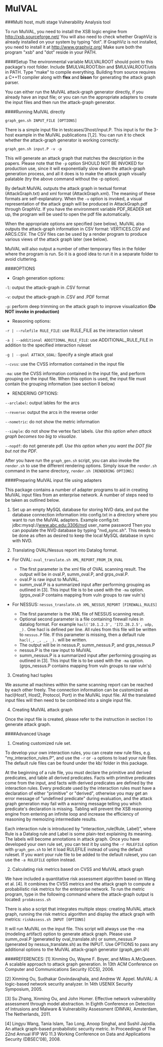 # MulVAL
###Multi host, multi stage Vulnerability Analysis tool

To run MulVAL, you need to install the XSB logic engine from http://xsb.sourceforge.net/
You will also need to check whether GraphViz is already installed on your system by typing
"dot". If GraphViz is not installed, you need to install it at http://www.graphviz.org/
Make sure both the program "xsb" and "dot" reside in your PATH.


####Setup
The environmental variable MULVALROOT should point to this package's root folder. Include $MULVALROOT/bin and $MULVALROOT/utils in PATH. Type "make" to compile everything. Building from source requires a C++11 compiler along with **flex** and **bison** for generating the attack graph parser.

You can either run the MulVAL attack-graph generator directly, if you already have an
input file; or you can run the appropriate adapters to create the input files and then 
run the attack-graph generator.

####Running MulVAL directly

`graph_gen.sh INPUT_FILE [OPTIONS] `

There is a simple input file in testcases/3host/input.P. This input is for the 3-host example in the MulVAL publications [1,2]. You can run it to check whether the attack-graph generator is working correctly:

`graph_gen.sh input.P -v -p`

This will generate an attack graph that matches the description in the papers. Please note that the `-p` option SHOULD NOT BE INVOKED for production use, since it will exponentially slow down the attack-graph generation process, and all it does is to make the attack graph visually palatable (try the above command without the -p option).

By default MulVAL outputs the attack graph in textual format (AttackGraph.txt) and xml format (AttackGraph.xml). The meaning of these formats are self-explanatory. When the `-v` option is invoked, a visual representation of the attack graph will be produced in AttackGraph.pdf through GraphViz. If you have the environment variable PDF_READER set up, the program will be used to open the pdf file automatically.

When the appropriate options are specified (see below), MulVAL also outputs the attack-graph information in CSV format: VERTICES.CSV and ARCS.CSV. The CSV files can be used by a render program to produce various views of the attack graph later (see below).

MulVAL will also output a number of other temporary files in the folder where the program
is run. So it is a good idea to run it in a separate folder to avoid cluttering.

####OPTIONS

 - Graph generation options:

  `-l`:  output the attack-graph in .CSV format

  `-v`:  output the attack-graph in .CSV and .PDF format

  `-p`:  perform deep trimming on the attack graph to improve visualization **(Do NOT invoke in production)**

 - Reasoning options:

  `-r | --rulefile RULE_FILE`: use RULE_FILE as the interaction ruleset

  `-a | --additional ADDITIONAL_RULE_FILE`: use ADDITIONAL_RULE_FILE in addition to the specified interaction ruleset

  `-g | --goal ATTACK_GOAL`: Specify a single attack goal

  `--cvss`:     use the CVSS information contained in the input file

  `-ma`: use the CVSS information contained in the input file, and perform grouping on the input file. When this option is used, the input file must contain the grouping information (see section II below)

 - RENDERING OPTIONS:

  `--arclabel`: output lables for the arcs

  `--reverse`:  output the arcs in the reverse order

  `--nometric`: do not show the metric information

  `--simple`: do not show the vertex fact labels. *Use this option when attack graph becomes too big to visualize.*

  `--nopdf`: do not generate pdf. *Use this option when you want the DOT file but not the PDF.*

After you have run the `graph_gen.sh` script, you can also invoke the `render.sh` to use the
different rendering options. Simply issue the `render.sh` command in the same directory, 
`render.sh [RENDERING OPTIONS]`



####Preparing MulVAL input file using adapters

This package contains a number of adapter programs to aid in creating MulVAL input files
from an enterprise network. A number of steps need to be taken as outlined below.

1. Set up an empty MySQL database for storing NVD data, and put the database connection information
into config.txt in a directory where you want to run the MulVAL adapters.
Example config.txt:
jdbc:mysql://www.abc.edu:3306/nvd
user_name
password
Then you can populate the NVD database by typing "nvd_sync.sh". This needs to be done as often
as desired to keep the local MySQL database in sync with NVD. 

2. Translating OVAL/Nessus report into Datalog format.
  * For OVAL: `oval_translate.sh XML_REPORT_FROM_IN_OVAL`
    * The first parameter is the xml file of OVAL scanning result. The output will be in oval.P, summ_oval.P, and grps_oval.P.
    * oval.P is raw input to MulVAL.
    * summ_oval.P is a summarized input after performing grouping as outlined in [3]. This input file is to be used with the `-ma` option. (grps_oval.P contains mapping from vuln groups to raw vuln's)

  * For NESSUS: `nessus_translate.sh XML_NESSUS_REPORT [FIREWALL_RULES]`
    * The first parameter is the XML file of NESSUS scanning result.
    * Optional second parameter is a file containing firewall rules in datalog format. For example `hacl('10.1.2.3', '172.28.2.5', udp, _).` One hacl is defined per line. All rules from this file will be written to `nessus.P` file. If this parameter is missing, then a default rule `hacl(_, _, _, _).` will be written.
    * The output will be in nessus.P, summ_nessus.P, and grps_nessus.P
    * nessus.P is the raw input to MulVAL
    * summ_nessus.P is a summarized input after performing grouping as outlined in [3]. This input file is to be used with the `-ma` option. (grps_nessus.P contains mapping from vuln groups to raw vuln's)

3. Creating hacl tuples

  We assume all machines within the same scanning report can be reached by each other freely. The connection information can be customized as hacl(Host1, Host2, Protocol, Port) in the MulVAL 
input file. All the translated input files will then need to be combined into a single input file.

4. Creating MulVAL attack graph

  Once the input file is created, please refer to the instruction in section I to generate attack graph.

####Advanced Usage

1. Creating customized rule set.

  To develop your own interaction rules, you can create new rule files, e.g. "my_interaction_rules.P", and use the `-r` or `-a` options to load your rule files. The default rule files can be found under 
the kb/ folder in this package.

  At the beginning of a rule file, you must declare the primitive and derived predicates, and table all derived predicates. Facts with primitive predicates come from the input, and facts with derived predicates are defined by the interaction rules. Every predicate used by the interaction rules must have a declaration of either "primitive" or "derived", otherwise you may get an error message of "undefined predicate" during evaluation, and the attack graph generation may fail with a warning message telling you which predicate's declaration is missing. Tabling will prevent the XSB reasoning engine from entering an infinite loop and increase the efficiency of reasoning by memoizing intermediate
results.

  Each interaction rule is introduced by "interaction_rule(Rule, Label)", where Rule is a Datalog rule and Label is some plain-text explaining its meaning. The labels will become annotations in attack graph. 
Once you have developed your own rule set, you can test it by using the `-r RULEFILE` option with `graph_gen.sh` to let it load RULEFILE instead of using the default ruleset. If you want your rule file to be added to the default ruleset, you can use the `-a RULEFILE` option instead.

2. Calculating risk metrics based on CVSS and MulVAL attack graph

  We have included a quantitative risk assessment algorithm based on Wang et al. [4]. It combines the CVSS metrics and the attack graph to compute a probabilistic risk metrics for the enterprise
network. To run the metric program, type in the following command where the attack-graph output is located:
`probAssess.sh`

  There is also a script that integrates multiple steps: creating MulVAL attack graph, running the risk metrics algorithm and display the attack graph with metrics:
`riskAssess.sh INPUT [OPTIONS]`

  It will run MulVAL on the input file. This script will always use the -ma (modeling artifact) 
option to generate attack graph. Please use summ_oval.P (generated by oval_translate.sh) or summ_nessus.P (generated by nessus_translate.sh) as the INPUT. Use OPTIONS to pass any additional 
options to the MulVAL attack-graph generator (graph_gen.sh)

####REFERENCES:
[1] Xinming Ou, Wayne F. Boyer, and Miles A.McQueen. A scalable approach to attack graph generation. In 13th ACM Conference on Computer and Communications Security (CCS), 2006.

[2] Xinming Ou, Sudhakar Govindavajhala, and Andrew W. Appel. MulVAL: A logic-based network security analyzer. In 14th USENIX Security Symposium, 2005.

[3] Su Zhang, Xinming Ou, and John Homer. Effective network vulnerability assessment through model abstraction. In Eighth Conference on Detection of Intrusions and Malware & Vulnerability Assessment
(DIMVA), Amsterdam, The Netherlands, 2011.

[4] Lingyu Wang, Tania Islam, Tao Long, Anoop Singhal, and Sushil Jajodia. An attack graph-based probabilistic security metric. In Proceedings of The 22nd Annual IFIP WG 11.3 Working Conference
on Data and Applications Security (DBSEC’08), 2008.


